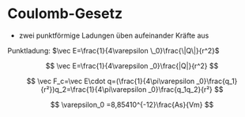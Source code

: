  # Coulomb-Gesetz   
- zwei punktförmige Ladungen üben aufeinander Kräfte aus   
   
Punktladung: $\vec E=\frac{1}{4\varepsilon \_0}\frac{\|Q\|}{r^2}$   

$$
\vec E=\frac{1}{4\varepsilon _0}\frac{|Q|}{r^2}
$$

$$
\vec F_c=\vec E\cdot q=(\frac{1}{4\pi\varepsilon _0}\frac{q_1}{r²})q_2=\frac{1}{4\pi\varepsilon _0}\frac{q_1q_2}{r²}
$$

$$
\varepsilon_0 =8,85410^{-12}\frac{As}{Vm}
$$
   

